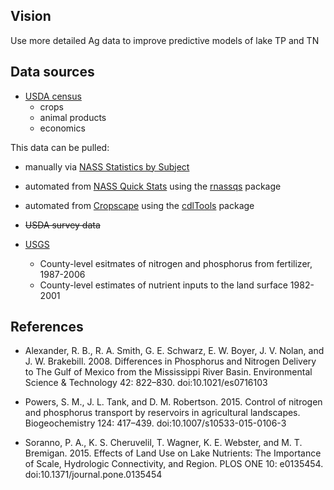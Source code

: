 ## Vision

Use more detailed Ag data to improve predictive models of lake TP and TN

## Data sources

* [USDA census](https://agcensus.usda.gov/Publications/)
  * crops
  * animal products
  * economics

This data can be pulled:
  * manually via [NASS Statistics by Subject](https://www.nass.usda.gov/Statistics_by_Subject/index.php)
  * automated from [NASS Quick Stats](https://www.nass.usda.gov/Quick_Stats/) using the [rnassqs](https://github.com/potterzot/rnassqs) package
  * automated from [Cropscape](https://nassgeodata.gmu.edu/CropScape/) using the [cdlTools](https://github.com/jlisic/cdlTools) package

* ~~USDA survey data~~

* [USGS](https://water.usgs.gov/nawqa/nutrients/)
  * County-level esitmates of nitrogen and phosphorus from fertilizer, 1987-2006
  * County-level estimates of nutrient inputs to the land surface 1982-2001

## References

* Alexander, R. B., R. A. Smith, G. E. Schwarz, E. W. Boyer, J. V. Nolan, and J. W. Brakebill. 2008. Differences in Phosphorus and Nitrogen Delivery to The Gulf of Mexico from the Mississippi River Basin. Environmental Science & Technology 42: 822–830. doi:10.1021/es0716103

* Powers, S. M., J. L. Tank, and D. M. Robertson. 2015. Control of nitrogen and phosphorus transport by reservoirs in agricultural landscapes. Biogeochemistry 124: 417–439. doi:10.1007/s10533-015-0106-3

* Soranno, P. A., K. S. Cheruvelil, T. Wagner, K. E. Webster, and M. T. Bremigan. 2015. Effects of Land Use on Lake Nutrients: The Importance of Scale, Hydrologic Connectivity, and Region. PLOS ONE 10: e0135454. doi:10.1371/journal.pone.0135454
